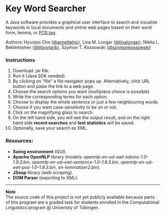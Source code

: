 # Key Word Searcher
A Java software provides a graphical user interface to search and visualise keywords in local documents and online web pages based on their word form, lemma, or [POS tag](https://www.ling.upenn.edu/courses/Fall_2003/ling001/penn_treebank_pos.html).

Authors: Hyunjoo Cho ([@annettehjc](https://github.com/annettehjc)), Lina M. Longar ([@linalongar](https://github.com/linalongar)), Nikita L. Beklemishev ([@lilovyjgrib](https://github.com/lilovyjgrib)), Szymon T. Kossowski ([@szymonkossowski](https://github.com/szymonkossowski))

### Instructions

1. Download .jar file.
2. Run it (Java SDK needed).
3. By clicking on "file" a file navigator pops up. Alternatively, click URL button and paste the link to a web page.
4. Choose the search options you want (multiplace choice is possible)
5. Write the corresponding terms for each option. 
6. Choose to display the whole sentence or just a few neighbouring words.
7. Choose if you want case-sensitivity to be on or not. 
8. Click on the magnifying glass to search.
9. On the left hand side, you will see the output result, and on the right hand side **recent searches** and **text statistics** will be saved. 
10. Optionally, save your search as XML.


### Resources:

- **Swing environment** (GUI).
- **Apache OpenNLP** library (models: _opennlp-en-ud-ewt-tokens-1.0-1.9.3.bin_, _opennlp-en-ud-ewt-sentence-1.0-1.9.3.bin_, _opennlp-en-ud-ewt-pos-1.0-1.9.3.bin_, _en-lemmatizer2.bin_).
- **JSoup** library (web scraping).
- **DOM Parser** (exporting to XML).

---
**Note**    
The source code of this project is not yet publicly available because parts of this program are a graded task for
students enrolled in the Computational Linguistics program @ University of Tübingen.
